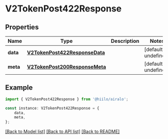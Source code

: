 # V2TokenPost422Response


## Properties

Name | Type | Description | Notes
------------ | ------------- | ------------- | -------------
**data** | [**V2TokenPost422ResponseData**](V2TokenPost422ResponseData.md) |  | [default to undefined]
**meta** | [**V2TokenPost200ResponseMeta**](V2TokenPost200ResponseMeta.md) |  | [default to undefined]

## Example

```typescript
import { V2TokenPost422Response } from '@hiilo/airalo';

const instance: V2TokenPost422Response = {
    data,
    meta,
};
```

[[Back to Model list]](../README.md#documentation-for-models) [[Back to API list]](../README.md#documentation-for-api-endpoints) [[Back to README]](../README.md)
